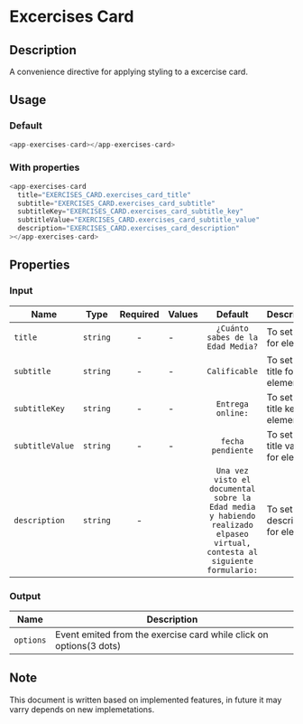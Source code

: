 # Excercises Card

## Description

A convenience directive for applying styling to a excercise card.

## Usage

### Default

```js
<app-exercises-card></app-exercises-card>
```

### With properties

```js
<app-exercises-card
  title="EXERCISES_CARD.exercises_card_title"
  subtitle="EXERCISES_CARD.exercises_card_subtitle"
  subtitleKey="EXERCISES_CARD.exercises_card_subtitle_key"
  subtitleValue="EXERCISES_CARD.exercises_card_subtitle_value"
  description="EXERCISES_CARD.exercises_card_description"
></app-exercises-card>
```

## Properties

### Input

| Name            | Type     | Required | Values |                                                          Default                                                          | Description                        |
| --------------- | -------- | :------: | ------ | :-----------------------------------------------------------------------------------------------------------------------: | ---------------------------------- |
| `title`         | `string` |    -     | -      |                                             `¿Cuánto sabes de la Edad Media?`                                             | To set title for element           |
| `subtitle`      | `string` |    -     | -      |                                                       `Calificable`                                                       | To set sub-title for element       |
| `subtitleKey`   | `string` |    -     | -      |                                                     `Entrega online:`                                                     | To set sub-title key for element   |
| `subtitleValue` | `string` |    -     | -      |                                                     `fecha pendiente`                                                     | To set sub-title value for element |
| `description`   | `string` |    -     |        | `Una vez visto el documental sobre la Edad media y habiendo realizado elpaseo virtual, contesta al siguiente formulario:` | To set description for element     |

### Output

| Name      | Description                                            |
| --------- | ------------------------------------------------------ |
| `options` | Event emited from the exercise card while click on options(3 dots) |

## Note

This document is written based on implemented features, in future it may varry depends on new implemetations.
